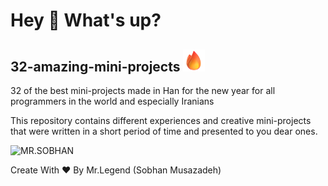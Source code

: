 <h1 align="left">Hey 👋 What's up?</h1>

## 32-amazing-mini-projects <img src="https://github.com/Tarikul-Islam-Anik/tarikul-islam-anik/raw/main/assets/images/Fire.png" alt="Slightly Smiling Face" width="35" height="35"/>
32 of the best mini-projects made in Han for the new year for all programmers in the world and especially Iranians


This repository contains different experiences and creative mini-projects that were written in a short period of time and presented to you dear ones.




<img src="https://s30.picofile.com/file/8473840892/Green_minimalist_professional_Business_Proposal_Presentation.png" alt="MR.SOBHAN" />

Create With ❤️ By Mr.Legend (Sobhan Musazadeh)
